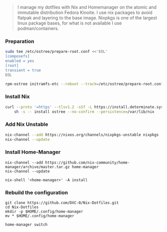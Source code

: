 > I manage my dotfiles with Nix and Homemanager on the atomic and immutable distribution Fedora Kinoite. I use nix packages to avoid flatpak and layering to the base image. Nixpkgs is one of the largest linux package bases, for what is not available I use podman/containers.

### Preparation

```bash
sudo tee /etc/ostree/prepare-root.conf <<'EOL'
[composefs]
enabled = yes
[root]
transient = true
EOL

rpm-ostree initramfs-etc --reboot --track=/etc/ostree/prepare-root.conf
```

### Install Nix

```bash
curl --proto '=https' --tlsv1.2 -sSf -L https://install.determinate.systems/nix | \
    sh -s -- install ostree --no-confirm --persistence=/var/lib/nix
```

### Add Nix Unstable

```bash
nix-channel --add https://nixos.org/channels/nixpkgs-unstable nixpkgs
nix-channel --update
```

### Install Home-Manager

```
nix-channel --add https://github.com/nix-community/home-manager/archive/master.tar.gz home-manager
nix-channel --update
```

```
nix-shell '<home-manager>' -A install
```

### Rebuild the configuration

```
git clone https://github.com/DXC-0/Nix-Dotfiles.git
cd Nix-Dotfiles
mkdir -p $HOME/.config/home-manager
mv * $HOME/.config/home-manager
```

```
home-manager switch
```
